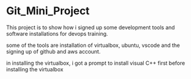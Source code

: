 # Git_Mini_Project

This project is to show how i signed up some development tools and software installations for devops training.

some of the tools are installation of virtualbox, ubuntu, vscode and the signing up of github and aws account.

in installing the virtualbox, i got a prompt to install visual C++ first before installing the virtualbox